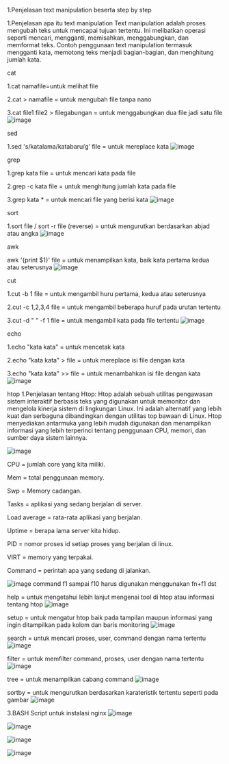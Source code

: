1.Penjelasan text manipulation beserta step by step

1.Penjelasan apa itu text manipulation
   Text manipulation adalah proses mengubah teks untuk mencapai tujuan tertentu. Ini melibatkan operasi seperti mencari, mengganti, memisahkan, menggabungkan, dan 
   memformat teks. Contoh penggunaan text manipulation termasuk mengganti kata, memotong teks menjadi bagian-bagian, dan menghitung jumlah kata.

   
cat

1.cat namafile=untuk melihat file

2.cat > namafile = untuk mengubah file tanpa nano

3.cat file1 file2 > filegabungan = untuk menggabungkan dua file jadi satu file
![image](https://github.com/kevinhariya/devops18-dumbways-kevin/assets/135611481/564b3a6f-23cd-47be-a0ad-9b3742eceb8d)


sed

1.sed 's/katalama/katabaru/g' file = untuk mereplace kata
![image](https://github.com/kevinhariya/devops18-dumbways-kevin/assets/135611481/b0768694-a065-49e4-98d4-eb761106bcbf)


grep

1.grep kata file = untuk mencari kata pada file

2.grep -c kata file = untuk menghitung jumlah kata pada file

3.grep kata * = untuk mencari file yang berisi kata
![image](https://github.com/kevinhariya/devops18-dumbways-kevin/assets/135611481/b1814e04-c31c-4c21-a33a-335c9968bf13)


sort

1.sort file / sort -r file (reverse) = untuk mengurutkan berdasarkan abjad atau angka
![image](https://github.com/kevinhariya/devops18-dumbways-kevin/assets/135611481/72e47e0e-2793-4f27-9422-8099e99bcefa)


awk

awk '{print $1}' file = untuk menampilkan kata, baik kata pertama kedua atau seterusnya
![image](https://github.com/kevinhariya/devops18-dumbways-kevin/assets/135611481/d2cd1ac9-ddc1-4604-902d-46c194e84811)


cut

1.cut -b 1 file = untuk mengambil huru pertama, kedua atau seterusnya

2.cut -c 1,2,3,4 file = untuk mengambil beberapa huruf pada urutan tertentu

3.cut -d " " -f 1 file = untuk mengambil kata pada file tertentu
![image](https://github.com/kevinhariya/devops18-dumbways-kevin/assets/135611481/9199bc35-2663-4730-ab72-59309f113c04)


echo

1.echo "kata kata" = untuk mencetak kata

2.echo "kata kata" > file = untuk mereplace isi file dengan kata

3.echo "kata kata" >> file = untuk menambahkan isi file dengan kata
![image](https://github.com/kevinhariya/devops18-dumbways-kevin/assets/135611481/22f82ff9-ce03-4dd5-9284-9a5805b409d5)

htop
1.Penjelasan tentang Htop:
Htop adalah sebuah utilitas pengawasan sistem interaktif berbasis teks yang digunakan untuk memonitor dan mengelola kinerja sistem di lingkungan Linux. Ini adalah alternatif yang lebih kuat dan serbaguna dibandingkan dengan utilitas top bawaan di Linux. Htop menyediakan antarmuka yang lebih mudah digunakan dan menampilkan informasi yang lebih terperinci tentang penggunaan CPU, memori, dan sumber daya sistem lainnya.


![image](https://github.com/kevinhariya/devops18-dumbways-kevin/assets/135611481/4a4f8f60-8e80-42ec-b048-daa3c9c6bdde)

CPU = jumlah core yang kita miliki.

Mem = total penggunaan memory.

Swp = Memory cadangan.

Tasks = aplikasi yang sedang berjalan di server.

Load average = rata-rata aplikasi yang berjalan.

Uptime = berapa lama server kita hidup.

PID = nomor proses id setiap proses yang berjalan di linux.

VIRT = memory yang terpakai.

Command = perintah apa yang sedang di jalankan.



![image](https://github.com/kevinhariya/devops18-dumbways-kevin/assets/135611481/b7ddc570-b865-4472-8c5b-201c0c4fccd6)
command f1 sampai f10 harus digunakan menggunakan fn+f1 dst

help = untuk mengetahui lebih lanjut mengenai tool di htop atau informasi tentang htop
![image](https://github.com/kevinhariya/devops18-dumbways-kevin/assets/135611481/5813891c-d22e-49b8-9467-2a46d9ae8ebc)


setup = untuk mengatur htop baik pada tampilan maupun informasi yang ingin ditampilkan pada kolom dan baris monitoring
![image](https://github.com/kevinhariya/devops18-dumbways-kevin/assets/135611481/4fa31eee-516f-4d44-9f8e-a2dd9564e504)


search = untuk mencari proses, user, command dengan nama tertentu
![image](https://github.com/kevinhariya/devops18-dumbways-kevin/assets/135611481/e015863b-d13b-40c3-9ba9-c91eb365329a)


filter = untuk memfilter command, proses, user dengan nama tertentu
![image](https://github.com/kevinhariya/devops18-dumbways-kevin/assets/135611481/990764ee-0f89-455e-ba91-289c1e57bc92)


tree = untuk menampilkan cabang command
![image](https://github.com/kevinhariya/devops18-dumbways-kevin/assets/135611481/f50f6827-178b-4234-8ed4-b47d41bcf920)


sortby = untuk mengurutkan berdasarkan karateristik tertentu seperti pada gambar
![image](https://github.com/kevinhariya/devops18-dumbways-kevin/assets/135611481/0ae0a48b-30e3-4e45-930c-fc79274dba2e)




3.BASH Script untuk instalasi nginx
![image](https://github.com/kevinhariya/devops18-dumbways-kevin/assets/135611481/cdf44391-6583-4c10-9781-5eb6dcbf88cb)

![image](https://github.com/kevinhariya/devops18-dumbways-kevin/assets/135611481/257b5255-6030-4158-9868-f9d2b10cdbd5)

![image](https://github.com/kevinhariya/devops18-dumbways-kevin/assets/135611481/d2f54c4d-630b-42fd-8e05-d3083ccd3fe7)

![image](https://github.com/kevinhariya/devops18-dumbways-kevin/assets/135611481/63b2ef9d-32a6-4f3e-8c35-16c2ef48970f)



















